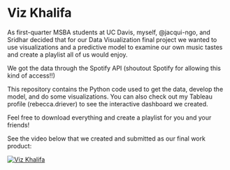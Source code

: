 # Viz Khalifa
As first-quarter MSBA students at UC Davis, myself, @jacqui-ngo, and Sridhar decided that for our Data Visualization final project we wanted to use visualizations and a predictive model to examine our own music tastes and create a playlist all of us would enjoy.

We got the data through the Spotify API (shoutout Spotify for allowing this kind of access!!)

This repository contains the Python code used to get the data, develop the model, and do some visualizations. 
You can also check out my Tableau profile (rebecca.driever) to see the interactive dashboard we created.

Feel free to download everything and create a playlist for you and your friends!

See the video below that we created and submitted as our final work product:

[![Viz Khalifa](https://img.youtube.com/vi/LwtY5U5H3q0/0.jpg)](https://www.youtube.com/watch?v=LwtY5U5H3q0 "Viz Khalifa")
